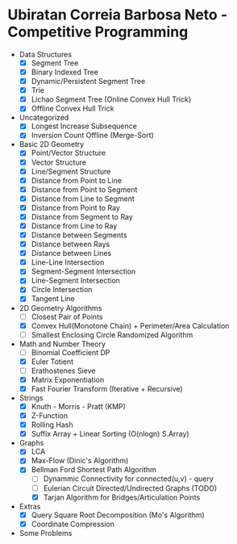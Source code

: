 # Ubiratan Correia Barbosa Neto - Competitive Programming

* Data Structures
	* [x] Segment Tree
	* [x] Binary Indexed Tree
	* [x] Dynamic/Persistent Segment Tree
	* [x] Trie
	* [x] Lichao Segment Tree (Online Convex Hull Trick)
	* [x] Offline Convex Hull Trick
	
* Uncategorized
	* [x] Longest Increase Subsequence
	* [x] Inversion Count Offline (Merge-Sort)
	
* Basic 2D Geometry
  * [x] Point/Vector Structure
  * [x] Vector Structure
  * [x] Line/Segment Structure
  * [x] Distance from Point to Line
  * [x] Distance from Point to Segment
  * [x] Distance from Line to Segment
  * [x] Distance from Point to Ray
  * [x] Distance from Segment to Ray
  * [x] Distance from Line to Ray
  * [x] Distance between Segments
  * [x] Distance between Rays
  * [x] Distance between Lines
  * [x] Line-Line Intersection
  * [x] Segment-Segment Intersection
  * [x] Line-Segment Intersection
  * [x] Circle Intersection
  * [x] Tangent Line 
		
*  2D Geometry Algorithms
	* [ ] Closest Pair of Points
	* [x] Convex Hull(Monotone Chain) + Perimeter/Area Calculation
	* [ ] Smallest Enclosing Circle Randomized Algorithm

* Math and Number Theory
	* [ ] Binomial Coefficient DP
	* [x] Euler Totient
	* [ ] Erathostenes Sieve
	* [x] Matrix Exponentiation
	* [x] Fast Fourier Transform (Iterative + Recursive)
	
* Strings
	* [x] Knuth - Morris - Pratt (KMP)
	* [x] Z-Function
	* [x] Rolling Hash
	* [x] Suffix Array + Linear Sorting (O(nlogn) S.Array)

* Graphs
  * [x] LCA
  * [x] Max-Flow (Dinic's Algorithm)
  * [x] Bellman Ford Shortest Path Algorithm
	* [ ] Dynammic Connectivity for connected(u,v) - query 
	* [ ] Eulerian Circuit Directed/Undirected Graphs (TODO)
	* [x] Tarjan Algorithm for Bridges/Articulation Points
	
* Extras
  * [x] Query Square Root Decomposition (Mo's Algorithm)
  * [x] Coordinate Compression	
 
* Some Problems
	

